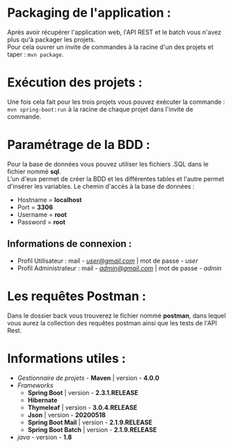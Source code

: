 # Packaging de l'application :  

Après avoir récupérer l'application web, l'API REST et le batch vous n'avez plus qu'à packager les projets.  
Pour cela ouvrer un invite de commandes à la racine d'un des projets et taper : `mvn package`.

# Exécution des projets :

Une fois cela fait pour les trois projets vous pouvez éxécuter la commande : `mvn spring-boot:run` à la racine de chaque projet
dans l'invite de commande.

# Paramétrage de la BDD :

Pour la base de données vous pouvez utiliser les fichiers .SQL dans le fichier nommé __sql__.  
L'un d'eux permet de créer la BDD et les différentes tables et l'autre permet d'insérer les variables.
Le chemin d'accès à la base de données :  
* Hostname = __localhost__
* Port = __3306__
* Username = __root__
* Password = __root__

## Informations de connexion :
	
* Profil Utilisateur : mail - *user@gmail.com* | mot de passe - *user*
* Profil Administrateur : mail - *admin@gmail.com* | mot de passe - *admin*

# Les requêtes Postman :

Dans le dossier back vous trouverez le fichier nommé __postman__, dans lequel vous aurez la collection des requêtes postman ainsi que les tests de l'API Rest.

# Informations utiles :

* *Gestionnaire de projets* - __Maven__ | version - __4.0.0__
* *Frameworks*
	* __Spring Boot__ | version - __2.3.1.RELEASE__
	* __Hibernate__
	* __Thymeleaf__ | version - __3.0.4.RELEASE__
	* __Json__ | version - __20200518__
	* __Spring Boot Mail__ | version - __2.1.9.RELEASE__
	* __Spring Boot Batch__ | version - __2.1.9.RELEASE__
* *java* - version - __1.8__
